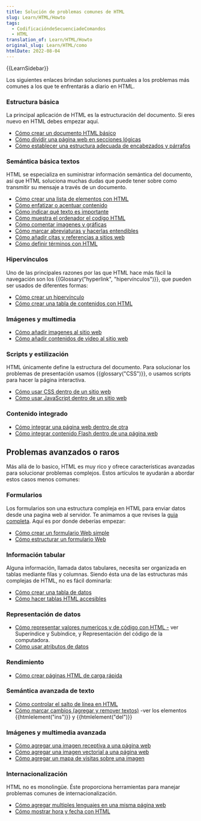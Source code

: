 ```yaml
---
title: Solución de problemas comunes de HTML
slug: Learn/HTML/Howto
tags:
  - CodificacióndeSecuenciadeComandos
  - HTML
translation_of: Learn/HTML/Howto
original_slug: Learn/HTML/como
htmlDate: 2022-08-04
---
```

{{LearnSidebar}}

Los siguientes enlaces brindan soluciones puntuales a los problemas más comunes a los que te enfrentarás a diario en HTML.

### Estructura básica

La principal aplicación de HTML es la estructuración del documento. Si eres nuevo en HTML debes empezar aquí.

- [Cómo crear un documento HTML básico](/es/docs/Learn/HTML/Introduction_to_HTML/Getting_started#Anatomy_of_an_HTML_document)
- [Cómo dividir una página web en secciones lógicas](/es/docs/Learn/HTML/Howto/Divide_a_webpage_into_logical_sections)
- [Cómo establecer una estructura adecuada de encabezados y párrafos](/es/docs/Learn/HTML/Introduction_to_HTML/HTML_text_fundamentals#The_basics_headings_and_paragraphs)

### Semántica básica textos

HTML se especializa en suministrar información semántica del documento, así que HTML soluciona muchas dudas que puede tener sobre como transmitir su mensaje a través de un documento.

- [Cómo crear una lista de elementos con HTML](/es/docs/Learn/HTML/Introduction_to_HTML/HTML_text_fundamentals#Lists)
- [Cómo enfatizar o acentuar contenido](/es/docs/Learn/HTML/Introduction_to_HTML/HTML_text_fundamentals#Emphasis_and_importance)
- [Cómo indicar qué texto es importante](/es/docs/Learn/HTML/Introduction_to_HTML/HTML_text_fundamentals#Emphasis_and_importance)
- [Cómo muestra el ordenador el codigo HTML](/es/docs/Learn/HTML/Introduction_to_HTML/Advanced_text_formatting#Representing_computer_code)
- [Cómo comentar imagenes y gráficas](/es/docs/Learn/HTML/Multimedia_and_embedding/Images_in_HTML#Annotating_images_with_figures_and_figure_captions)
- [Cómo marcar abreviaturas y hacerlas entendibles](/es/docs/Learn/HTML/Introduction_to_HTML/Advanced_text_formatting#Abbreviations)
- [Cómo añadir citas y referencias a sitios web](/es/docs/Learn/HTML/Introduction_to_HTML/Advanced_text_formatting#Quotations)
- [Cómo definir términos con HTML](/es/docs/Learn/HTML/Howto/Define_terms_with_HTML)

### Hipervínculos

Uno de las principales razones por las que HTML hace más fácil la navegación son los {{Glossary("hyperlink", "hipervínculos")}}, que pueden ser usados de diferentes formas:

- [Cómo crear un hipervínculo](/es/docs/Learn/HTML/Introduction_to_HTML/Creating_hyperlinks#Active_learning_creating_a_navigation_menu)
- [Cómo crear una tabla de contenidos con HTML](/es/docs/Learn/HTML/Introduction_to_HTML/Creating_hyperlinks#Active_learning_creating_a_navigation_menu)

### Imágenes y multimedia

- [Cómo](/es/docs/Learn/HTML/Introduction_to_HTML/Creating_hyperlinks#Active_learning_creating_a_navigation_menu)[ añadir imagenes al sitio web](/es/docs/Learn/HTML/Multimedia_and_embedding/Images_in_HTML#How_do_we_put_an_image_on_a_webpage)
- [Cómo](/es/docs/Learn/HTML/Introduction_to_HTML/Creating_hyperlinks#Active_learning_creating_a_navigation_menu)[ añadir contenidos de video al sitio web](/es/docs/Learn/HTML/Multimedia_and_embedding/Video_and_audio_content)

### Scripts y estilización

HTML únicamente define la estructura del documento. Para solucionar los problemas de presentación usamos {{glossary("CSS")}}, o usamos scripts para hacer la página interactiva.

- [Cómo usar CSS dentro de un sitio web](/es/docs/Learn/CSS/Introduction_to_CSS/How_CSS_works#How_to_apply_your_CSS_to_your_HTML)
- [Cómo usar JavaScript dentro de un sitio web](/es/docs/Learn/HTML/Howto/Use_JavaScript_within_a_webpage)

### Contenido integrado

- [Cómo integrar una página web dentro de otra](/es/docs/Learn/HTML/Multimedia_and_embedding/Other_embedding_technologies)
- [Cómo integrar contenido Flash ](/es/docs/Learn/HTML/Multimedia_and_embedding/Other_embedding_technologies#The_%3Cembed%3E_and_%3Cobject%3E_elements)[dentro de ](/es/docs/Learn/HTML/Multimedia_and_embedding/Other_embedding_technologies)[una página web](/es/docs/Learn/HTML/Multimedia_and_embedding/Other_embedding_technologies#The_%3Cembed%3E_and_%3Cobject%3E_elements)

## Problemas avanzados o raros

Más allá de lo basico, HTML es muy rico y ofrece características avanzadas para solucionar problemas complejos. Estos artículos te ayudarán a abordar estos casos menos comunes:

### Formularios

Los formularios son una estructura compleja en HTML para enviar datos desde una pagina web al servidor. Te animamos a que revises la [guia completa](/es/docs/Web/Guide/HTML/Forms). Aquí es por donde deberías empezar:

- [Cómo crear un formulario Web simple](/es/docs/Web/Guide/HTML/Forms/My_first_HTML_form)
- [Cómo estructurar un formulario Web](/es/docs/Web/Guide/HTML/Forms/How_to_structure_an_HTML_form)

### Información tabular

Alguna información, llamada datos tabulares, necesita ser organizada en tablas mediante filas y columnas. Siendo ésta una de las estructuras más complejas de HTML, no es fácil dominarla:

- [Cómo crear una tabla de datos](/es/docs/Learn/HTML/Howto/Create_a_data_spreadsheet)
- [Cómo hacer tablas HTML accesibles](/es/docs/Learn/HTML/Howto/Make_HTML_tables_accessible)

### Representación de datos

- [Cómo representar valores numericos y de código con HTML -](/es/docs/Learn/HTMLHowto/Represent_numeric_values_with_HTML) ver Superíndice y Subíndice, y Representación del código de la computadora.
- [Cómo usar atributos de datos](/es/docs/Learn/HTML/Howto/Associate_human_readable_content_with_arbitrary_computer_data_structures)

### Rendimiento

- [Cómo crear páginas HTML de carga rápida](/es/docs/Learn/HTML/Howto/Create_collapsible_content_with_HTML)

### Semántica avanzada de texto

- [Cómo controlar el salto de línea en HTML](/es/docs/Learn/HTML/Howto/Take_control_of_HTML_line_breaking)
- [Cómo marcar cambios (agregar y remover textos)](/es/docs/Learn/HTML/Howto/Mark_text_insertion_and_deletion) -ver los elementos {{htmlelement("ins")}} y {{htmlelement("del")}}

### Imágenes y multimedia avanzada

- [Cómo agregar una imagen receptiva a una página web](/es/docs/Learn/HTML/Multimedia_and_embedding/Responsive_images)
- [Cómo agregar una imagen vectorial a una página web](/es/docs/Learn/HTML/Multimedia_and_embedding/Adding_vector_graphics_to_the_Web)
- [Cómo agregar un mapa de visitas sobre una imagen](/es/docs/Learn/HTML/Howto/Add_a_hit_map_on_top_of_an_image)

### Internacionalización

HTML no es monolingüe. Éste proporciona herramientas para manejar problemas comunes de internacionalización.

- [Cómo agregar multiples lenguajes en una misma página web](/es/docs/Learn/HTML/Howto/Add_multiple_languages_into_a_single_webpage)
- [Cómo mostrar hora y fecha con HTML](/es/docs/Learn/HTML/Howto/Display_time_and_date_with_HTML)
